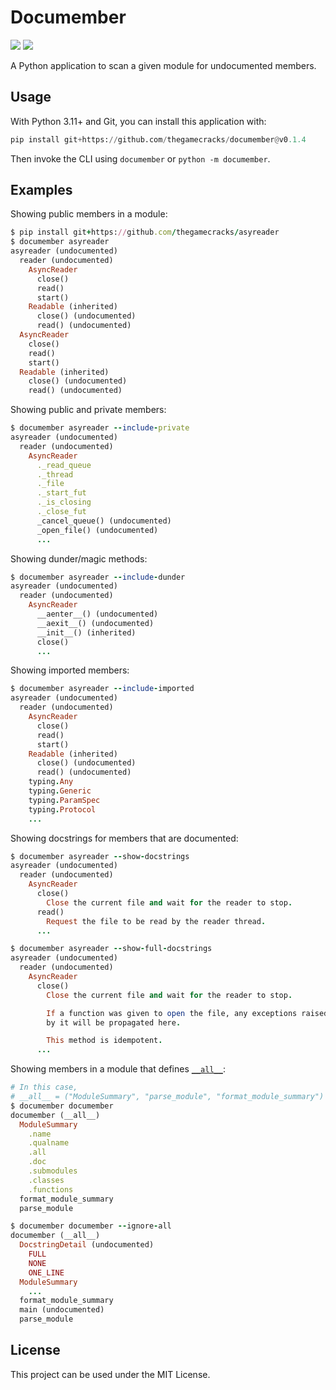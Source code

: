 # Documember

[![](https://img.shields.io/github/actions/workflow/status/thegamecracks/documember/black.yml?style=flat-square&label=black)](https://black.readthedocs.io/en/stable/)
[![](https://img.shields.io/github/actions/workflow/status/thegamecracks/documember/pyright.yml?style=flat-square&label=pyright)](https://microsoft.github.io/pyright/#/)

A Python application to scan a given module for undocumented members.

## Usage

With Python 3.11+ and Git, you can install this application with:

```py
pip install git+https://github.com/thegamecracks/documember@v0.1.4
```

Then invoke the CLI using `documember` or `python -m documember`.

## Examples

Showing public members in a module:

```ruby
$ pip install git+https://github.com/thegamecracks/asyreader
$ documember asyreader
asyreader (undocumented)
  reader (undocumented)
    AsyncReader
      close()
      read()
      start()
    Readable (inherited)
      close() (undocumented)
      read() (undocumented)
  AsyncReader
    close()
    read()
    start()
  Readable (inherited)
    close() (undocumented)
    read() (undocumented)
```

Showing public and private members:

```ruby
$ documember asyreader --include-private
asyreader (undocumented)
  reader (undocumented)
    AsyncReader
      ._read_queue
      ._thread
      ._file
      ._start_fut
      ._is_closing
      ._close_fut
      _cancel_queue() (undocumented)
      _open_file() (undocumented)
      ...
```

Showing dunder/magic methods:

```ruby
$ documember asyreader --include-dunder
asyreader (undocumented)
  reader (undocumented)
    AsyncReader
      __aenter__() (undocumented)
      __aexit__() (undocumented)
      __init__() (inherited)
      close()
      ...
```

Showing imported members:

```ruby
$ documember asyreader --include-imported
asyreader (undocumented)
  reader (undocumented)
    AsyncReader
      close()
      read()
      start()
    Readable (inherited)
      close() (undocumented)
      read() (undocumented)
    typing.Any
    typing.Generic
    typing.ParamSpec
    typing.Protocol
    ...
```

Showing docstrings for members that are documented:

```ruby
$ documember asyreader --show-docstrings
asyreader (undocumented)
  reader (undocumented)
    AsyncReader
      close()
        Close the current file and wait for the reader to stop.
      read()
        Request the file to be read by the reader thread.
      ...
```

```ruby
$ documember asyreader --show-full-docstrings
asyreader (undocumented)
  reader (undocumented)
    AsyncReader
      close()
        Close the current file and wait for the reader to stop.

        If a function was given to open the file, any exceptions raised
        by it will be propagated here.

        This method is idempotent.
      ...
```

Showing members in a module that defines [`__all__`](https://docs.python.org/3/tutorial/modules.html#importing-from-a-package):

```ruby
# In this case,
# __all__ = ("ModuleSummary", "parse_module", "format_module_summary")
$ documember documember
documember (__all__)
  ModuleSummary
    .name
    .qualname
    .all
    .doc
    .submodules
    .classes
    .functions
  format_module_summary
  parse_module

$ documember documember --ignore-all
documember (__all__)
  DocstringDetail (undocumented)
    FULL
    NONE
    ONE_LINE
  ModuleSummary
    ...
  format_module_summary
  main (undocumented)
  parse_module
```

## License

This project can be used under the MIT License.
